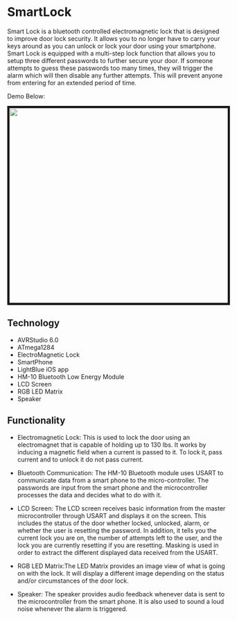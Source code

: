 # SmartLock
Smart Lock is a bluetooth controlled electromagnetic lock that is designed to improve
door lock security. It allows you to no longer have to carry your keys around as you can
unlock or lock your door using your smartphone. Smart Lock is equipped with a multi-step
lock function that allows you to setup three different passwords to further secure your 
door. If someone attempts to guess these passwords too many times, they will trigger the 
alarm which will then disable any further attempts. This will prevent anyone from entering
for an extended period of time.

Demo Below:

<a href="https://youtu.be/E6MVggHiowo
" target="_blank"><img src="http://i.imgur.com/6XV9gjy.jpg" 
 width="600" height="450" border="5" /></a>

## Technology

* AVRStudio 6.0
* ATmega1284
* ElectroMagnetic Lock
* SmartPhone
* LightBlue iOS app
* HM-10 Bluetooth Low Energy Module 
* LCD Screen
* RGB LED Matrix
* Speaker

## Functionality
* Electromagnetic Lock: This is used to lock the door using an electromagnet that is capable
of holding up to 130 lbs. It works by inducing a magnetic field when a current is passed to it.
To lock it, pass current and to unlock it do not pass current.

* Bluetooth Communication: The HM-10 Bluetooth module uses USART to communicate data from a
smart phone to the micro-controller. The passwords are input from the smart phone and the
microcontroller processes the data and decides what to do with it.

* LCD Screen: The LCD screen receives basic information from the master microcontroller through
USART and displays it on the screen. This includes the status of the door whether locked, 
unlocked, alarm, or whether the user is resetting the password. In addition, it tells you 
the current lock you are on, the number of attempts left to the user, and the lock you are 
currently resetting if you are resetting. Masking is used in order to extract the different 
displayed data received from the USART.

* RGB LED Matrix:The LED Matrix provides an image view of what is going on with the lock. It 
will display a different image depending on the status and/or circumstances of the door lock.

* Speaker: The speaker provides audio feedback whenever data is sent to the microcontroller
from the smart phone. It is also used to sound a loud noise whenever the alarm is triggered.
